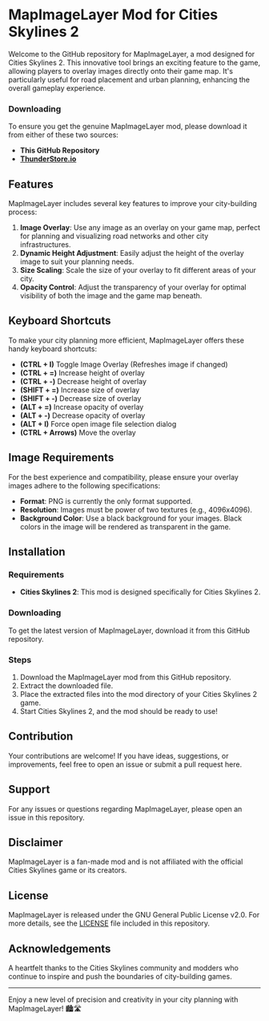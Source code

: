 ﻿# MapImageLayer Mod for Cities Skylines 2

Welcome to the GitHub repository for MapImageLayer, a mod designed for Cities Skylines 2. This innovative tool brings an exciting feature to the game, allowing players to overlay images directly onto their game map. It's particularly useful for road placement and urban planning, enhancing the overall gameplay experience.

### Downloading

To ensure you get the genuine MapImageLayer mod, please download it from either of these two sources:

- **This GitHub Repository**
- **[ThunderStore.io](https://thunderstore.io)**

## Features

MapImageLayer includes several key features to improve your city-building process:

1. **Image Overlay**: Use any image as an overlay on your game map, perfect for planning and visualizing road networks and other city infrastructures.
2. **Dynamic Height Adjustment**: Easily adjust the height of the overlay image to suit your planning needs.
3. **Size Scaling**: Scale the size of your overlay to fit different areas of your city.
4. **Opacity Control**: Adjust the transparency of your overlay for optimal visibility of both the image and the game map beneath.

## Keyboard Shortcuts

To make your city planning more efficient, MapImageLayer offers these handy keyboard shortcuts:

- **(CTRL + I)** Toggle Image Overlay (Refreshes image if changed)
- **(CTRL + =)** Increase height of overlay
- **(CTRL + -)** Decrease height of overlay
- **(SHIFT + =)** Increase size of overlay
- **(SHIFT + -)** Decrease size of overlay
- **(ALT + =)** Increase opacity of overlay
- **(ALT + -)** Decrease opacity of overlay
- **(ALT + I)** Force open image file selection dialog
- **(CTRL + Arrows)** Move the overlay

## Image Requirements

For the best experience and compatibility, please ensure your overlay images adhere to the following specifications:

- **Format**: PNG is currently the only format supported.
- **Resolution**: Images must be power of two textures (e.g., 4096x4096).
- **Background Color**: Use a black background for your images. Black colors in the image will be rendered as transparent in the game.

## Installation

### Requirements

- **Cities Skylines 2**: This mod is designed specifically for Cities Skylines 2.

### Downloading

To get the latest version of MapImageLayer, download it from this GitHub repository.

### Steps

1. Download the MapImageLayer mod from this GitHub repository.
2. Extract the downloaded file.
3. Place the extracted files into the mod directory of your Cities Skylines 2 game.
4. Start Cities Skylines 2, and the mod should be ready to use!

## Contribution

Your contributions are welcome! If you have ideas, suggestions, or improvements, feel free to open an issue or submit a pull request here.

## Support

For any issues or questions regarding MapImageLayer, please open an issue in this repository.

## Disclaimer

MapImageLayer is a fan-made mod and is not affiliated with the official Cities Skylines game or its creators.

## License

MapImageLayer is released under the GNU General Public License v2.0. For more details, see the [LICENSE](LICENSE) file included in this repository.

## Acknowledgements

A heartfelt thanks to the Cities Skylines community and modders who continue to inspire and push the boundaries of city-building games.

---

Enjoy a new level of precision and creativity in your city planning with MapImageLayer! 🏙️🛣️